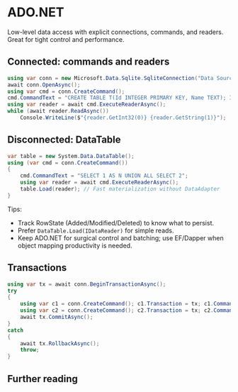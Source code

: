 # ADO.NET

Low-level data access with explicit connections, commands, and readers. Great for tight control and performance.

## Connected: commands and readers
```csharp
using var conn = new Microsoft.Data.Sqlite.SqliteConnection("Data Source=:memory:");
await conn.OpenAsync();
using var cmd = conn.CreateCommand();
cmd.CommandText = "CREATE TABLE T(Id INTEGER PRIMARY KEY, Name TEXT); INSERT INTO T(Name) VALUES ('Ada'); SELECT Id, Name FROM T;";
using var reader = await cmd.ExecuteReaderAsync();
while (await reader.ReadAsync())
	Console.WriteLine($"{reader.GetInt32(0)} {reader.GetString(1)}");
```

## Disconnected: DataTable
```csharp
var table = new System.Data.DataTable();
using (var cmd = conn.CreateCommand())
{
	cmd.CommandText = "SELECT 1 AS N UNION ALL SELECT 2";
	using var reader = await cmd.ExecuteReaderAsync();
	table.Load(reader); // Fast materialization without DataAdapter
}
```

Tips:
- Track RowState (Added/Modified/Deleted) to know what to persist.
- Prefer `DataTable.Load(IDataReader)` for simple reads.
- Keep ADO.NET for surgical control and batching; use EF/Dapper when object mapping productivity is needed.

## Transactions
```csharp
using var tx = await conn.BeginTransactionAsync();
try
{
	using var c1 = conn.CreateCommand(); c1.Transaction = tx; c1.CommandText = "INSERT INTO T(Name) VALUES ('Babbage')"; await c1.ExecuteNonQueryAsync();
	using var c2 = conn.CreateCommand(); c2.Transaction = tx; c2.CommandText = "INSERT INTO T(Name) VALUES ('Turing')"; await c2.ExecuteNonQueryAsync();
	await tx.CommitAsync();
}
catch
{
	await tx.RollbackAsync();
	throw;
}
```

## Further reading
